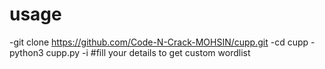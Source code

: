 # usage
-git clone https://github.com/Code-N-Crack-MOHSIN/cupp.git
-cd cupp
-python3 cupp.py -i 
#fill your details to get custom wordlist

